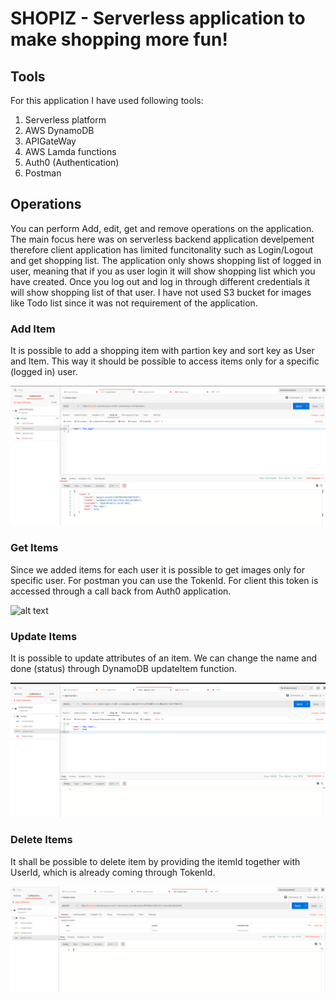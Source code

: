 # SHOPIZ - Serverless application to make shopping more fun!

## Tools
For this application I have used following tools:
1. Serverless platform
2. AWS DynamoDB
3. APIGateWay
4. AWS Lamda functions
5. Auth0 (Authentication)
6. Postman

## Operations
You can perform Add, edit, get and remove operations on the application. The main focus here was on serverless backend application develpement therefore client application has limited funcitonality such as Login/Logout and get shopping list. The application only shows shopping list of logged in user, meaning that if you as user login it will show shopping list which you have created. Once you log out and log in through different credentials it will show shopping list of that user. I have not used S3 bucket for images like Todo list since it was not requirement of the application. 


### Add Item 
It is possible to add a shopping item with partion key and sort key as User and Item. This way it should be possible to access items only for a specific (logged in) user. 

![alt text](images/CreateItem.png "Create Item")

### Get Items
Since we added items for each user it is possible to get images only for specific user. For postman you can use the TokenId. For client this token is accessed through a call back from Auth0 application.   

![alt text](images/GetItem.png "Get Item")

### Update Items
It is possible to update attributes of an item. We can change the name and done (status) through DynamoDB updateItem function.    

![alt text](images/UpdateItem.png "Update Item")

### Delete Items
It shall be possible to delete item by providing the itemId together with UserId, which is already coming through TokenId.     

![alt text](images/DeleteItem.png "Delete Item")